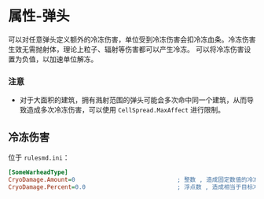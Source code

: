 # 属性-弹头

可以对任意弹头定义额外的冷冻伤害，单位受到冷冻伤害会扣冷冻血条。冷冻伤害生效无需抛射体，理论上粒子、辐射等伤害都可以产生冷冻。
可以将冷冻伤害设置为负值，以加速单位解冻。

### 注意

* 对于大面积的建筑，拥有溅射范围的弹头可能会多次命中同一个建筑，从而导致造成多次冷冻伤害，可以使用 `CellSpread.MaxAffect` 进行限制。



## 冷冻伤害

位于 `rulesmd.ini`：

```ini
[SomeWarheadType]
CryoDamage.Amount=0                             ; 整数 , 造成固定数值的冷冻伤害 , 默认值是 0
CryoDamage.Percent=0.0                          ; 浮点数 , 造成相当于目标冷冻血条一定比例的冷冻伤害 , 0.1 = 10% * 冷冻血条上限 , 默认值是 0.0
```



